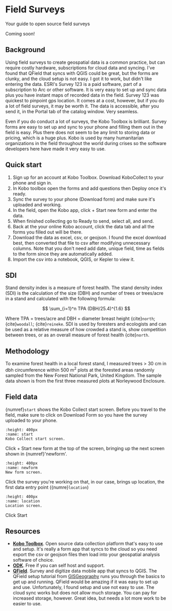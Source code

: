# Field Surveys
Your guide to open source field surveys

Coming soon!

## Background
Using field surveys to create geospatial data is a common practice, but can require costly hardware, subscriptions for cloud data and syncing. I've found that QField that syncs with QGIS could be great, but the forms are clunky, and the cloud setup is not easy. I got it to work, but didn't like entering the data. ESRI's Survey 123 is a paid software, part of a subscription to Arc or other software. It is very easy to set up and sync data plus you have instant maps of recorded data in the field. Survey 123 was quickest to pinpoint gps location. It comes at a cost, however, but if you do a lot of field surveys, it may be worth it. The data is accessible, after you send it, in the Portal tab of the catalog window. Very seamless.

Even if you do conduct a lot of surveys, the Kobo Toolbox is brilliant. Survey forms are easy to set up and sync to your phone and filling them out in the field is easy. Plus there does not seem to be any limit to storing data or pricing, which is a huge plus. Kobo is used by many humanitarian organizations in the field throughout the world during crises so the software developers here have made it very easy to use. 

## Quick start
1. Sign up for an account at Kobo Toolbox. Download KoboCollect to your phone and sign in.
2. In Kobo toolbox open the forms and add questions then Deploy once it's ready.
3. Sync the survey to your phone (Download form) and make sure it's uploaded and working.
4. In the field, open the Kobo app, click + Start new form and enter the data.
5. When finished collecting go to Ready to send, select all, and send.
6. Back at the your online Kobo account, click the data tab and all the forms you filled out will be there.
7. Download the data as excel, csv, or geojson. I found the excel download best, then converted that file to csv after modifying unnecessary columns. Note that you don't need add date, unique field, time as fields to the form since they are automatically added.
8. Import the csv into a notebook, QGIS, or Kepler to view it.

## SDI
Stand density index is a measure of forest health. The stand density index (SDI) is the calculation of the size (DBH) and number of trees or trees/acre in a stand and calculated with the following formula:

$$ 
\sum_{i=1}^n TPA (DBH/25.4)^{1.6} 
$$

Where TPA = trees/acre and DBH = diameter breast height {cite}`north`; {cite}`woodall`; {cite}`reineke`. SDI is used by foresters and ecologists and can be used as a relative measure of how crowded a stand is, show competition between trees, or as an overall measure of forest health {cite}`north`.

## Methodology
To examine forest health in a local forest stand, I measured trees > 30 cm in dbh circumference within 500 m<sup>2</sup> plots at the forested areas randomly sampled from the New Forest National Park, United Kingdom. The sample data shown is from the first three measured plots at Norleywood Enclosure.

## Field data
{numref}`start` shows the Kobo Collect start screen. Before you travel to the field, make sure to click on Download Form so you have the survey uploaded to your phone. 

```{figure} /figures/survey/start.png
:height: 400px
:name: start
Kobo Collect start screen.
```

Click + Start new form at the top of the screen, bringing up the next screen shown in {numref}'newform'.

```{figure} /figures/survey/newform.png
:height: 400px
:name: newform
New form screen.
```
Click the survey you're working on that, in our case, brings up location, the first data entry point ({numre}`location`)

```{figure} /figures/survey/location.png
:height: 400px
:name: location
Location screen.
```
Click Start
## Resources
- **[Kobo Toolbox](https://www.kobotoolbox.org)**. Open source data collection platform that's easy to use and setup. It's really a form app that syncs to the cloud so you need export the csv or geojson files then load into your geospatial analysis software of choice.
- **[ODK](https://getodk.org)**. Free if you can self host and support.
- **[QField](https://qfield.org)**. Survey and digitize data mobile app that syncs to QGIS. The QField setup tutorial from [GISGeography](https://gisgeography.com/qfield/) runs you through the basics to get up and running. QField would be amazing if it was easy to set up and use. Unfortunately, I found setup and use not easy to use. The cloud sync works but does not allow much storage. You can pay for increased storage, however. Great idea, but needs a lot more work to be easier to use.
